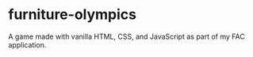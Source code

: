 # furniture-olympics
A game made with vanilla HTML, CSS, and JavaScript as part of my FAC application.

